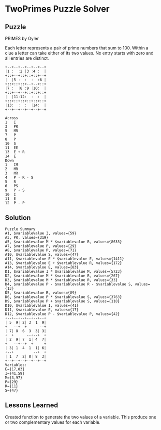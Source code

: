 # TwoPrimes Puzzle Solver

## Puzzle

PRIMES by Oyler

Each letter represents a pair of prime numbers that sum to 100. Within a clue a letter can take either of its two values. No entry starts with zero and all entries are distinct.

```
+--+--+--+--+--+--+
|1 :  :2 |3 :4 :  |
+::+--+::+::+::+--+
|  |5 :  :  :  :6 |
+::+::+::+--+--+::+
|7 :  |8 :9 |10:  |
+::+--+--+::+::+::+
|  |11:12:  :  :  |
+::+::+::+::+::+::+
|13:  :  :  |14:  |
+--+--+--+--+--+--+

Across
1	I
3	PR
5	MR
7	P
8	P
10	S
11	EE
13	E + R
14	E
Down
1	IM
2	MR
3	MR
4	P - R - S
5	R
6	PS
9	P + S
10	I
11	E
12	P - P
```

## Solution

```
Puzzle Summary
A1, $variablevalue I, values={59}
A3, PR, values={319}
A5, $variablevalue M * $variablevalue R, values={8633}
A7, $variablevalue P, values={29}
A8, $variablevalue P, values={71}
A10, $variablevalue S, values={47}
A11, $variablevalue E * $variablevalue E, values={1411}
A13, $variablevalue E + $variablevalue R, values={172}
A14, $variablevalue E, values={83}
D1, $variablevalue I * $variablevalue M, values={5723}
D2, $variablevalue M * $variablevalue R, values={267}
D3, $variablevalue M * $variablevalue R, values={33}
D4, $variablevalue P - $variablevalue R - $variablevalue S, values={13}
D5, $variablevalue R, values={89}
D6, $variablevalue P * $variablevalue S, values={3763}
D9, $variablevalue P + $variablevalue S, values={118}
D10, $variablevalue I, values={41}
D11, $variablevalue E, values={17}
D12, $variablevalue P - $variablevalue P, values={42}
+--+--+--+--+--+--+
| 5  9| 2| 3  1  9|
+   --+  +      --+
| 7| 8  6  3  3| 3|
+  +      --+--+  +
| 2  9| 7  1| 4  7|
+   --+--+  +     +
| 3| 1  4  1  1| 6|
+--+         --+  +
| 1  7  2| 8| 8  3|
+--+--+--+--+--+--+
Variables:
E={17,83}
I={41,59}
M={3,97}
P={29}
R={11}
S={47}
```

## Lessons Learned

Created function to generate the two values of a variable. This produce one or two complementary values for each variable.